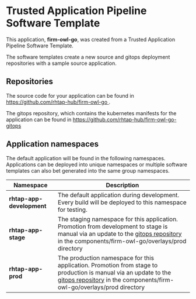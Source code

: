 # Trusted Application Pipeline Software Template

This application, **firm-owl-go**, was created from a Trusted Application Pipeline Software Template.

The software templates create a new source and gitops deployment repositories with a sample source application. 

## Repositories

The source code for your application can be found in [https://github.com/rhtap-hub/firm-owl-go ](https://github.com/rhtap-hub/firm-owl-go ).
 
The gitops repository, which contains the kubernetes manifests for the application can be found in 
[https://github.com/rhtap-hub/firm-owl-go-gitops ](https://github.com/rhtap-hub/firm-owl-go-gitops ) 

## Application namespaces 

The default application will be found in the following namespaces. Applications can be deployed into unique namespaces or multiple software templates can also bet generated into the same group namespaces.  

|  Namespace   |  Description   |  
| -------- | -------- |   
| **rhtap-app-development** | The default application during development. Every build will be deployed to this namespace for testing. | 
| **rhtap-app-stage** | The staging namespace for this application. Promotion from development to stage is manual via an update to the [gitops repository](https://github.com/rhtap-hub/firm-owl-go-gitops ) in the components/firm-owl-go/overlays/prod directory |  
| **rhtap-app-prod** | The production namespace for this application. Promotion from stage to production is manual via an update to the [gitops repository](https://github.com/rhtap-hub/firm-owl-go-gitops ) in the components/firm-owl-go/overlays/prod directory | 